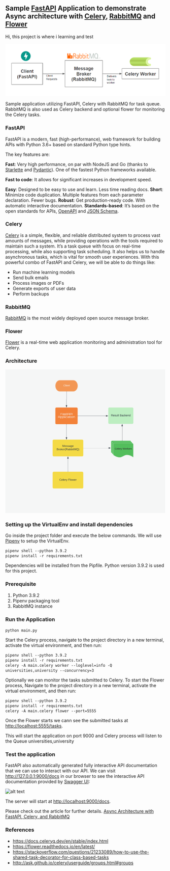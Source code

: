## Sample [FastAPI](https://fastapi.tiangolo.com/) Application to demonstrate Async architecture with [Celery](https://docs.celeryproject.org/), [RabbitMQ](https://www.rabbitmq.com/) and [Flower](https://flower.readthedocs.io/en/latest/)

Hi, this project is where i learning and test

![alt text](fast-api-celery.png)

Sample application utilizing FastAPI, Celery with RabbitMQ for task queue. RabbitMQ is also used as Celery backend and optional flower for monitoring the Celery tasks.

### FastAPI

FastAPI is a modern, fast (high-performance), web framework for building APIs with Python 3.6+ based on standard Python type hints.

The key features are:

**Fast**: Very high performance, on par with NodeJS and Go (thanks to [Starlette](https://www.starlette.io/) and [Pydantic](https://pydantic-docs.helpmanual.io/)). One of the fastest Python frameworks available.

**Fast to code**: It allows for significant increases in development speed.

**Easy**: Designed to be easy to use and learn. Less time reading docs.
**Short**: Minimize code duplication. Multiple features from each parameter declaration. Fewer bugs.
**Robust**: Get production-ready code. With automatic interactive documentation.
**Standards-based**: It’s based on the open standards for APIs, [OpenAPI](https://github.com/OAI/OpenAPI-Specification) and [JSON Schema](https://json-schema.org/).

### Celery

[Celery](https://github.com/celery/celery) is a simple, flexible, and reliable distributed system to process vast amounts of messages, while providing operations with the tools required to maintain such a system.
It’s a task queue with focus on real-time processing, while also supporting task scheduling.
It also helps us to handle asynchronous tasks, which is vital for smooth user experiences. With this powerful combo of FastAPI and Celery, we will be able to do things like:

- Run machine learning models
- Send bulk emails
- Process images or PDFs
- Generate exports of user data
- Perform backups

### RabbitMQ

[RabbitMQ](https://www.rabbitmq.com/) is the most widely deployed open source message broker.

### Flower

[Flower](https://flower.readthedocs.io/en/latest/) is a real-time web application monitoring and administration tool for Celery.

### Architecture

![alt text](Flow.png)

### Setting up the VirtualEnv and install dependencies

Go inside the project folder and execute the below commands. We will use [Pipenv](https://pypi.org/project/pipenv/) to setup the VirtualEnv.

```
pipenv shell --python 3.9.2
pipenv install -r requirements.txt

```

Dependencies will be installed from the Pipfile. Python version 3.9.2 is used for this project.

### Prerequisite

1. Python 3.9.2
2. Pipenv packaging tool
3. RabbitMQ instance

### Run the Application

```
python main.py
```

Start the Celery process, navigate to the project directory in a new terminal, activate the virtual environment, and then run:

```
pipenv shell --python 3.9.2
pipenv install -r requirements.txt
celery -A main.celery worker --loglevel=info -Q universities,university --concurrency=3
```

Optionally we can monitor the tasks submitted to Celery. To start the Flower process, Navigate to the project directory in a new terminal, activate the virtual environment, and then run:

```
pipenv shell --python 3.9.2
pipenv install -r requirements.txt
celery -A main.celery flower --port=5555
```

Once the Flower starts we cann see the submitted tasks at <http://localhost:5555/tasks>.

This will start the application on port 9000 and Celery process will listen to the Queue universities,university

### Test the application

FastAPI also automatically generated fully interactive API documentation that we can use to interact with our API.
We can visit http://127.0.0.1:9000/docs in our browser to see the interactive API documentation provided by [Swagger UI](https://github.com/swagger-api/swagger-ui):

![alt text](swagger-UI.png)

The server will start at <http://localhost:9000/docs>.

Please check out the article for further details.
[Async Architecture with FastAPI, Celery, and RabbitMQ ](https://dassum.medium.com/async-architecture-with-fastapi-celery-and-rabbitmq-c7d029030377)

### References

- https://docs.celeryq.dev/en/stable/index.html
- https://flower.readthedocs.io/en/latest/
- https://stackoverflow.com/questions/21233089/how-to-use-the-shared-task-decorator-for-class-based-tasks
- http://ask.github.io/celery/userguide/groups.html#groups
